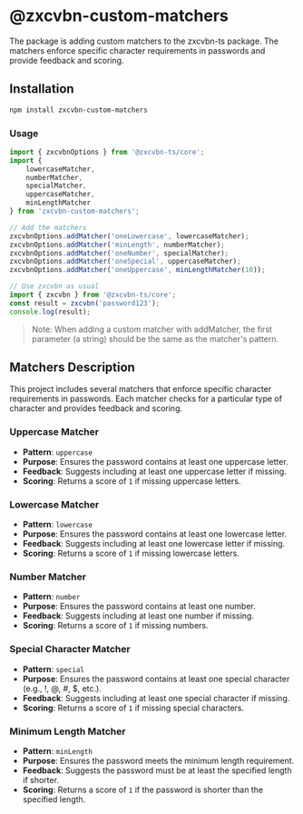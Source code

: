 # @zxcvbn-custom-matchers

The package is adding custom matchers to the zxcvbn-ts package. The matchers enforce specific character requirements in passwords and provide feedback and scoring.

## Installation
```sh
npm install zxcvbn-custom-matchers
```

### Usage
```ts
import { zxcvbnOptions } from '@zxcvbn-ts/core';
import {
    lowercaseMatcher,
    numberMatcher,
    specialMatcher,
    uppercaseMatcher,
    minLengthMatcher
} from 'zxcvbn-custom-matchers';

// Add the matchers
zxcvbnOptions.addMatcher('oneLowercase', lowercaseMatcher);
zxcvbnOptions.addMatcher('minLength', numberMatcher);
zxcvbnOptions.addMatcher('oneNumber', specialMatcher);
zxcvbnOptions.addMatcher('oneSpecial', uppercaseMatcher);
zxcvbnOptions.addMatcher('oneUppercase', minLengthMatcher(10));

// Use zxcvbn as usual
import { zxcvbn } from '@zxcvbn-ts/core';
const result = zxcvbn('password123');
console.log(result);
```

>Note: When adding a custom matcher with addMatcher, the first parameter (a string) should be the same as the matcher's pattern.

## Matchers Description

This project includes several matchers that enforce specific character requirements in passwords. Each matcher checks for a particular type of character and provides feedback and scoring.

### Uppercase Matcher

- **Pattern**: `uppercase`
- **Purpose**: Ensures the password contains at least one uppercase letter.
- **Feedback**: Suggests including at least one uppercase letter if missing.
- **Scoring**: Returns a score of `1` if missing uppercase letters.

### Lowercase Matcher

- **Pattern**: `lowercase`
- **Purpose**: Ensures the password contains at least one lowercase letter.
- **Feedback**: Suggests including at least one lowercase letter if missing.
- **Scoring**: Returns a score of `1` if missing lowercase letters.

### Number Matcher

- **Pattern**: `number`
- **Purpose**: Ensures the password contains at least one number.
- **Feedback**: Suggests including at least one number if missing.
- **Scoring**: Returns a score of `1` if missing numbers.

### Special Character Matcher

- **Pattern**: `special`
- **Purpose**: Ensures the password contains at least one special character (e.g., !, @, #, $, etc.).
- **Feedback**: Suggests including at least one special character if missing.
- **Scoring**: Returns a score of `1` if missing special characters.

### Minimum Length Matcher

- **Pattern**: `minLength`
- **Purpose**: Ensures the password meets the minimum length requirement.
- **Feedback**: Suggests the password must be at least the specified length if shorter.
- **Scoring**: Returns a score of `1` if the password is shorter than the specified length.

